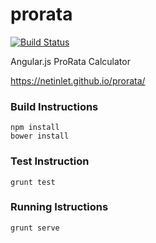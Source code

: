 prorata
=======

[![Build Status](https://travis-ci.org/netinlet/prorata.svg)](https://travis-ci.org/netinlet/prorata)

Angular.js ProRata Calculator

https://netinlet.github.io/prorata/

### Build Instructions

```
npm install
bower install
```

### Test Instruction
```
grunt test
```

### Running Istructions

```
grunt serve
```
